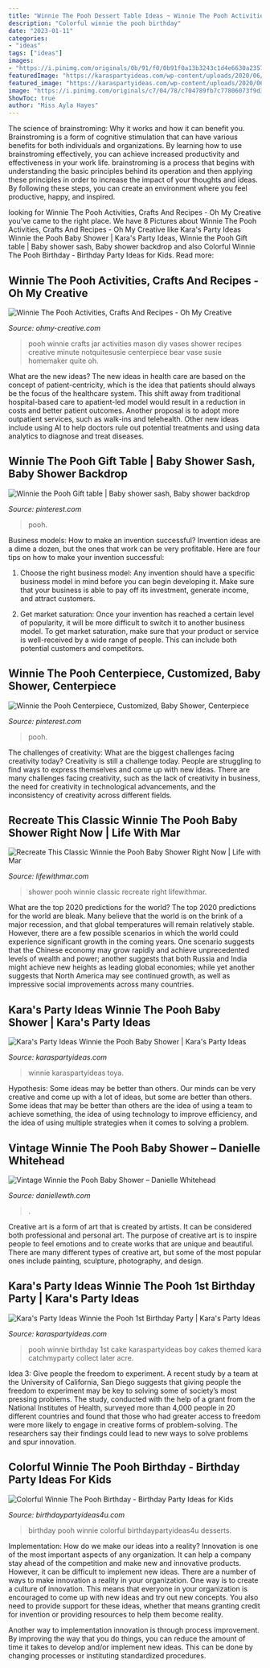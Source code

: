 ```yaml
---
title: "Winnie The Pooh Dessert Table Ideas ~ Winnie The Pooh Activities, Crafts And Recipes"
description: "Colorful winnie the pooh birthday"
date: "2023-01-11"
categories:
- "ideas"
tags: ["ideas"]
images:
- "https://i.pinimg.com/originals/0b/91/f0/0b91f0a13b3243c1d4e6630a2357338c.jpg"
featuredImage: "https://karaspartyideas.com/wp-content/uploads/2020/06/Winnie-the-Pooh-Baby-Shower-via-Karas-Party-Ideas-KarasPartyIdeas.com9_.jpeg"
featured_image: "https://karaspartyideas.com/wp-content/uploads/2020/06/Winnie-the-Pooh-Baby-Shower-via-Karas-Party-Ideas-KarasPartyIdeas.com9_.jpeg"
image: "https://i.pinimg.com/originals/c7/04/78/c704789fb7c77806073f9d3f14d019fa.jpg"
ShowToc: true
author: "Miss Ayla Hayes"
---
```



The science of brainstroming: Why it works and how it can benefit you.
Brainstroming is a form of cognitive stimulation that can have various benefits for both individuals and organizations. By learning how to use brainstroming effectively, you can achieve increased productivity and effectiveness in your work life. brainstroming is a process that begins with understanding the basic principles behind its operation and then applying these principles in order to increase the impact of your thoughts and ideas. By following these steps, you can create an environment where you feel productive, happy, and inspired.

	

		
looking for Winnie The Pooh Activities, Crafts And Recipes - Oh My Creative you've came to the right place. We have 8 Pictures about Winnie The Pooh Activities, Crafts And Recipes - Oh My Creative like Kara&#039;s Party Ideas Winnie the Pooh Baby Shower | Kara&#039;s Party Ideas, Winnie the Pooh Gift table | Baby shower sash, Baby shower backdrop and also Colorful Winnie The Pooh Birthday - Birthday Party Ideas for Kids. Read more:
		
    
## Winnie The Pooh Activities, Crafts And Recipes - Oh My Creative

<img loading=lazy src="https://i0.wp.com/www.ohmy-creative.com/wp-content/uploads/2018/08/Together-tall.jpg?resize=700%2C1042&amp;ssl=1" onerror="this.onerror=null;this.src='https://tse3.mm.bing.net/th?id=OIP.nBlK1rLxU6uj2irNXe_e3gHaLB&amp;pid=15.1';" alt="Winnie The Pooh Activities, Crafts And Recipes - Oh My Creative">

_Source: ohmy-creative.com_

>pooh winnie crafts jar activities mason diy vases shower recipes creative minute notquitesusie centerpiece bear vase susie homemaker quite oh. 

	

What are the new ideas?
The new ideas in health care are based on the concept of patient-centricity, which is the idea that patients should always be the focus of the healthcare system. This shift away from traditional hospital-based care to apatient-led model would result in a reduction in costs and better patient outcomes. Another proposal is to adopt more outpatient services, such as walk-ins and telehealth. Other new ideas include using AI to help doctors rule out potential treatments and using data analytics to diagnose and treat diseases.

    
## Winnie The Pooh Gift Table | Baby Shower Sash, Baby Shower Backdrop

<img loading=lazy src="https://i.pinimg.com/originals/c7/04/78/c704789fb7c77806073f9d3f14d019fa.jpg" onerror="this.onerror=null;this.src='https://tse1.mm.bing.net/th?id=OIP.CiRTGc7jieUR_3TWdon9gQHaFj&amp;pid=15.1';" alt="Winnie the Pooh Gift table | Baby shower sash, Baby shower backdrop">

_Source: pinterest.com_

>pooh. 

	

Business models: How to make an invention successful?
Invention ideas are a dime a dozen, but the ones that work can be very profitable. Here are four tips on how to make your invention successful:
1. Choose the right business model: Any invention should have a specific business model in mind before you can begin developing it. Make sure that your business is able to pay off its investment, generate income, and attract customers.

2. Get market saturation: Once your invention has reached a certain level of popularity, it will be more difficult to switch it to another business model. To get market saturation, make sure that your product or service is well-received by a wide range of people. This can include both potential customers and competitors.


    
## Winnie The Pooh Centerpiece, Customized, Baby Shower, Centerpiece

<img loading=lazy src="https://i.pinimg.com/originals/0b/91/f0/0b91f0a13b3243c1d4e6630a2357338c.jpg" onerror="this.onerror=null;this.src='https://tse1.mm.bing.net/th?id=OIP.qB22feGXZI99VaSgQ3Sx_AHaNK&amp;pid=15.1';" alt="Winnie the Pooh Centerpiece, Customized, Baby Shower, Centerpiece">

_Source: pinterest.com_

>pooh. 

	

The challenges of creativity: What are the biggest challenges facing creativity today?
Creativity is still a challenge today. People are struggling to find ways to express themselves and come up with new ideas. There are many challenges facing creativity, such as the lack of creativity in business, the need for creativity in technological advancements, and the inconsistency of creativity across different fields.

    
## Recreate This Classic Winnie The Pooh Baby Shower Right Now | Life With Mar

<img loading=lazy src="https://lifewithmar.com/wp-content/uploads/2017/05/IMG_3373.jpg" onerror="this.onerror=null;this.src='https://tse3.mm.bing.net/th?id=OIP.6sPP0XNgwwm4JzxWBFru9AHaLH&amp;pid=15.1';" alt="Recreate This Classic Winnie the Pooh Baby Shower Right Now | Life with Mar">

_Source: lifewithmar.com_

>shower pooh winnie classic recreate right lifewithmar. 

	

What are the top 2020 predictions for the world?
The top 2020 predictions for the world are bleak. Many believe that the world is on the brink of a major recession, and that global temperatures will remain relatively stable. However, there are a few possible scenarios in which the world could experience significant growth in the coming years. One scenario suggests that the Chinese economy may grow rapidly and achieve unprecedented levels of wealth and power; another suggests that both Russia and India might achieve new heights as leading global economies; while yet another suggests that North America may see continued growth, as well as impressive social improvements across many countries.

    
## Kara&#039;s Party Ideas Winnie The Pooh Baby Shower | Kara&#039;s Party Ideas

<img loading=lazy src="https://karaspartyideas.com/wp-content/uploads/2020/06/Winnie-the-Pooh-Baby-Shower-via-Karas-Party-Ideas-KarasPartyIdeas.com9_.jpeg" onerror="this.onerror=null;this.src='https://tse1.mm.bing.net/th?id=OIP.DsSD57i3bgH2G0gsvGYIjgHaJ3&amp;pid=15.1';" alt="Kara&#039;s Party Ideas Winnie the Pooh Baby Shower | Kara&#039;s Party Ideas">

_Source: karaspartyideas.com_

>winnie karaspartyideas toya. 

	

Hypothesis: Some ideas may be better than others.
Our minds can be very creative and come up with a lot of ideas, but some are better than others. Some ideas that may be better than others are the idea of using a team to achieve something, the idea of using technology to improve efficiency, and the idea of using multiple strategies when it comes to solving a problem.

    
## Vintage Winnie The Pooh Baby Shower – Danielle Whitehead

<img loading=lazy src="https://daniellewth.com/wp-content/uploads/2020/08/IMG_6112-1024x1536.jpg" onerror="this.onerror=null;this.src='https://tse3.mm.bing.net/th?id=OIP.UskuR-Pmu3hZ1mNsW8-78wHaLH&amp;pid=15.1';" alt="Vintage Winnie the Pooh Baby Shower – Danielle Whitehead">

_Source: daniellewth.com_

>. 

	

Creative art is a form of art that is created by artists. It can be considered both professional and personal art. The purpose of creative art is to inspire people to feel emotions and to create works that are unique and beautiful. There are many different types of creative art, but some of the most popular ones include painting, sculpture, photography, and design.

    
## Kara&#039;s Party Ideas Winnie The Pooh 1st Birthday Party | Kara&#039;s Party Ideas

<img loading=lazy src="https://karaspartyideas.com/wp-content/uploads/2017/01/Winnie-the-Pooh-1st-Birthday-Party-via-Karas-Party-Ideas-KarasPartyIdeas.com3_.jpeg" onerror="this.onerror=null;this.src='https://tse4.mm.bing.net/th?id=OIP.7pks7K0wQOrxq6cluq_HxgHaLH&amp;pid=15.1';" alt="Kara&#039;s Party Ideas Winnie the Pooh 1st Birthday Party | Kara&#039;s Party Ideas">

_Source: karaspartyideas.com_

>pooh winnie birthday 1st cake karaspartyideas boy cakes themed kara catchmyparty collect later acre. 

	

Idea 3: Give people the freedom to experiment.
A recent study by a team at the University of California, San Diego suggests that giving people the freedom to experiment may be key to solving some of society’s most pressing problems. The study, conducted with the help of a grant from the National Institutes of Health, surveyed more than 4,000 people in 20 different countries and found that those who had greater access to freedom were more likely to engage in creative forms of problem-solving. The researchers say their findings could lead to new ways to solve problems and spur innovation.

    
## Colorful Winnie The Pooh Birthday - Birthday Party Ideas For Kids

<img loading=lazy src="https://www.birthdaypartyideas4u.com/wp-content/uploads/2016/05/Colorful-Winnie-The-Pooh-Birthday-Desserts-600x891.jpg" onerror="this.onerror=null;this.src='https://tse3.mm.bing.net/th?id=OIP.hITidikSgmSQZm-yBY8LqAHaK_&amp;pid=15.1';" alt="Colorful Winnie The Pooh Birthday - Birthday Party Ideas for Kids">

_Source: birthdaypartyideas4u.com_

>birthday pooh winnie colorful birthdaypartyideas4u desserts. 

	

Implementation: How do we make our ideas into a reality?
Innovation is one of the most important aspects of any organization. It can help a company stay ahead of the competition and make new and innovative products. However, it can be difficult to implement new ideas. There are a number of ways to make innovation a reality in your organization. 
One way is to create a culture of innovation. This means that everyone in your organization is encouraged to come up with new ideas and try out new concepts. You also need to provide support for these ideas, whether that means granting credit for invention or providing resources to help them become reality. 

Another way to implementation innovation is through process improvement. By improving the way that you do things, you can reduce the amount of time it takes to develop and/or implement new ideas. This can be done by changing processes or instituting standardized procedures.

